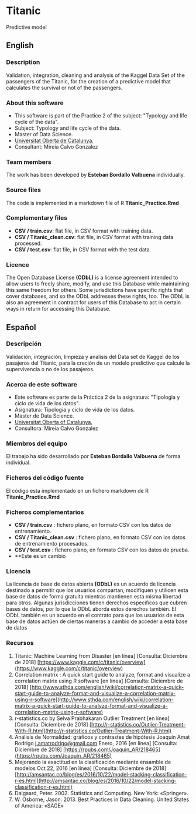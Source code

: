 # Titanic
Predictive model

## English
### Description
Validation, integration, cleaning and analysis of the Kaggel Data Set of the passengers of the Titanic, for the creation of a predictive model that calculates the survival or not of the passengers.

### About this software
* This software is part of the Practice 2 of the subject: "Typology and life cycle of the data".
* Subject: Typology and life cycle of the data.
* Master of Data Science.
* [Universitat Oberta de Catalunya.](Https://www.uoc.edu/portal/ca/index.html)
* Consultant: Mireia Calvo Gonzalez

### Team members
The work has been developed by **Esteban Bordallo Valbuena** individually.

### Source files
The code is implemented in a markdown file of R **Titanic_Practice.Rmd**

### Complementary files
* **CSV / train.csv**: flat file, in CSV format with training data.
* **CSV / Titanic_clean.csv**: flat file, in CSV format with training data processed.
* **CSV / test.csv**: flat file, in CSV format with the test data.

### Licence
The Open Database License **(ODbL)** is a license agreement intended to allow users to freely share, modify, and use this Database while maintaining this same freedom for others. Some jurisdictions have specific rights that cover databases, and so the ODbL addresses these rights, too. The ODbL is also an agreement in contract for users of this Database to act in certain ways in return for accessing this Database.

## Español
### Descripción
Validación, integración, limpieza y analisis del Data set de Kaggel de los pasajeros del Titanic, para la creción de un modelo predictivo que calcule la supervivencia o no de los pasajeros.

### Acerca de este software
* Este software es parte de la Práctica 2 de la asignatura: "Tipologia y ciclo de vida de los datos".
* Asignatura: Tipologia y ciclo de vida de los datos.
* Master de Data Science.
* [Universitat Oberta of Catalunya.](https://www.uoc.edu/portal/ca/index.html)
* Consultora: Mireia Calvo Gonzalez

### Miembros del equipo
El trabajo ha sido desarrollado por **Esteban Bordallo Valbuena** de forma individual.

### Ficheros del código fuente
El código esta implementado en un fichero markdown de R **Titanic_Practice.Rmd**

### Ficheros complementarios
* **CSV / train.csv** : fichero plano, en formato CSV con los datos de entrenamiento.
* **CSV / Titanic_clean.csv** : fichero plano, en formato CSV con los datos de entrenamiento procesados.
* **CSV / test.csv** : fichero plano, en formato CSV con los datos de prueba.
* **Este es un cambio

### Licencia
La licencia de base de datos abierta **(ODbL)** es un acuerdo de licencia destinado a permitir que los usuarios compartan, modifiquen y utilicen esta base de datos de forma gratuita mientras mantienen esta misma libertad para otros. Algunas jurisdicciones tienen derechos específicos que cubren bases de datos, por lo que la ODbL aborda estos derechos también. El ODbL también es un acuerdo en el contrato para que los usuarios de esta base de datos actúen de ciertas maneras a cambio de acceder a esta base de datos

### Recursos
1. Titanic: Machine Learning from Disaster [en línea] [Consulta: Diciembre de 2018] [https://www.kaggle.com/c/titanic/overview](https://www.kaggle.com/c/titanic/overview)
2. Correlation matrix : A quick start guide to analyze, format and visualize a correlation matrix using R software [en línea] [Consulta: Diciembre de 2018] [http://www.sthda.com/english/wiki/correlation-matrix-a-quick-start-guide-to-analyze-format-and-visualize-a-correlation-matrix-using-r-software](http://www.sthda.com/english/wiki/correlation-matrix-a-quick-start-guide-to-analyze-format-and-visualize-a-correlation-matrix-using-r-software)
3. r-statistics.co by Selva Prabhakaran Outlier Treatment [en línea] [Consulta: Diciembre de 2018] [http://r-statistics.co/Outlier-Treatment-With-R.html](http://r-statistics.co/Outlier-Treatment-With-R.html)
4. Análisis de Normalidad: gráficos y contrastes de hipótesis Joaquín Amat Rodrigo j.amatrodrigo@gmail.com Enero, 2016 [en línea] [Consulta: Diciembre de 2018] [https://rpubs.com/Joaquin_AR/218465](https://rpubs.com/Joaquin_AR/218465)
5. Mejorando la exactitud en la clasificación mediante ensamble de modelos Oct 22, 2016 [en línea] [Consulta: Diciembre de 2018] [http://amsantac.co/blog/es/2016/10/22/model-stacking-classification-r-es.html](http://amsantac.co/blog/es/2016/10/22/model-stacking-classification-r-es.html)
6. Dalgaard, Peter. 2002. Statistics and Computing. New York: «Springer».
7. W. Osborne, Jason. 2013. Best Practices in Data Cleaning. United States of America: «SAGE»
